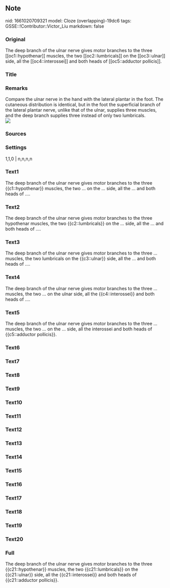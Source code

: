 ## Note
nid: 1661020709321
model: Cloze (overlapping)-19dc6
tags: GSSE::!Contributor::Victor_Liu
markdown: false

### Original
The deep branch of the ulnar nerve gives motor branches to the three [[oc1::hypothenar]] muscles, the two [[oc2::lumbricals]] on the [[oc3::ulnar]] side, all the [[oc4::interossei]] and both heads of [[oc5::adductor pollicis]].

### Title


### Remarks
<div>
  Compare the ulnar nerve in the hand with the lateral plantar in
  the foot. The cutaneous distribution is identical, but in the
  foot the superficial branch of the lateral plantar nerve, unlike
  that of the ulnar, supplies three muscles, and the deep branch
  supplies three instead of only two lumbricals.
</div><img src=
"paste-c8d6c440c28802dbfd3cf6ad3697db0a5530aad8.jpg">

### Sources


### Settings
1,1,0 | n,n,n,n

### Text1
The deep branch of the ulnar nerve gives motor branches to the three {{c1::hypothenar}} muscles, the two ... on the ... side, all the ... and both heads of ....

### Text2
The deep branch of the ulnar nerve gives motor branches to the three hypothenar muscles, the two {{c2::lumbricals}} on the ... side, all the ... and both heads of ....

### Text3
The deep branch of the ulnar nerve gives motor branches to the three ... muscles, the two lumbricals on the {{c3::ulnar}} side, all the ... and both heads of ....

### Text4
The deep branch of the ulnar nerve gives motor branches to the three ... muscles, the two ... on the ulnar side, all the {{c4::interossei}} and both heads of ....

### Text5
The deep branch of the ulnar nerve gives motor branches to the three ... muscles, the two ... on the ... side, all the interossei and both heads of {{c5::adductor pollicis}}.

### Text6


### Text7


### Text8


### Text9


### Text10


### Text11


### Text12


### Text13


### Text14


### Text15


### Text16


### Text17


### Text18


### Text19


### Text20


### Full
The deep branch of the ulnar nerve gives motor branches to the three {{c21::hypothenar}} muscles, the two {{c21::lumbricals}} on the {{c21::ulnar}} side, all the {{c21::interossei}} and both heads of {{c21::adductor pollicis}}.
